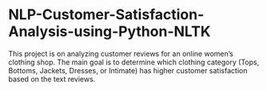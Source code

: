 # NLP-Customer-Satisfaction-Analysis-using-Python-NLTK
This project is on analyzing customer reviews for an online women’s clothing shop. The main goal is to determine which clothing category (Tops, Bottoms, Jackets, Dresses, or Intimate) has higher customer satisfaction based on the text reviews.
